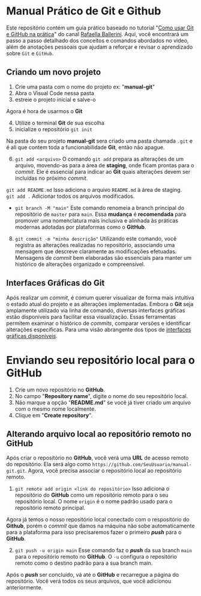 # Manual Prático de Git e Github

Este repositório contém um guia prático baseado no tutorial "[Como usar Git e GitHub na prática](https://www.youtube.com/watch?v=UBAX-13g8OM&list=PLhkO7OMKgT_rqwGYldqcFxyN4yjFgmDh8)" do canal [Rafaella Ballerini](https://www.youtube.com/@rafaellaballerini). Aqui, você encontrará um passo a passo detalhado dos conceitos e comandos abordados no vídeo,  além de anotações pessoais que ajudam a reforçar e revisar o aprendizado sobre `Git` e `GitHub`.

## Criando um novo projeto
1. Crie uma pasta com o nome do projeto ex: "**manual-git**"
2. Abra o Visual Code nessa pasta
3. estreie o projeto inicial e salve-o

Agora é hora de usarmos o **Git**

4. Utilize o terminal **Git** de sua escolha
5. inicialize o repositório `git init`

Na pasta do seu projeto **manual-git** sera criado uma pasta chamada `.git` e é ali que contem toda a funcionabilidade **Git**, então não apague.

6. `git add <arquivo>` O comando `git add` prepara as alterações de um arquivo, movendo-as para a área de **staging**, onde ficam prontas para o _commit_. Ele é essencial para indicar ao **Git** quais alterações devem ser incluídas no próximo _commit_.

`git add README.md` Isso adiciona o arquivo `README.md` à área de staging.  
`git add .` Adicionar todos os arquivos modificados.    

- `git branch -M "main"` Este comando renomeia a branch principal do repositório de `master` para `main`. Essa **mudança** é **recomendada** para promover uma nomenclatura mais inclusiva e alinhada às práticas modernas adotadas por plataformas como o **GitHub**.
8. `git commit -m "minha descrição"` Utilizando este comando, você registra as alterações realizadas no repositório, associando uma mensagem que descreve claramente as modificações efetuadas. Mensagens de _commit_ bem elaboradas são essenciais para manter um histórico de alterações organizado e compreensível. 

## Interfaces Gráficas do Git

​Após realizar um _commit_, é comum querer visualizar de forma mais intuitiva o estado atual do projeto e as alterações implementadas. Embora o **Git** seja amplamente utilizado via linha de comando, diversas interfaces gráficas estão disponíveis para facilitar essa visualização. Essas ferramentas permitem examinar o histórico de _commits_, comparar versões e identificar alterações específicas. Para uma visão abrangente dos tipos de [interfaces gráficas disponíveis](https://git-scm.com/downloads/guis).

# Enviando seu repositório local para o GitHub

1. Crie um novo repositório no **GitHub**.
2. No campo "**Repository name**", digite o nome do seu repositório local.
3. Não marque a opção "**README.md**" se você já tiver criado um arquivo com o mesmo nome localmente.
4. Clique em "**Create repository**".

## Alterando arquivo local ao repositório remoto no GitHub

Após criar o repositório no **GitHub**, você verá uma **URL** de acesso remoto do repositório. Ela será algo como `https://github.com/SeuUsuario/manual-git.git`. Agora, você precisa associar o repositório local ao repositório remoto.

1. `git remote add origin <link do repositório>` Isso adiciona o repositório do **GitHub** como um repositório remoto para o seu repositório local. O nome `origin` é o nome padrão usado para o repositório remoto principal.

Agora já temos o nosso repositório local conectado com o respositório do **Github**, porém o _commit_ que damos na máquina não sobe automaticamente para a plataforma para isso precisaremos fazer o primeiro **_push_** para o **GitHub**.

2. `git push -u origin main` Esse comando faz o **_push_** da sua branch `main` para o repositório remoto no **GitHub**. O `-u` configura o repositório remoto como o destino padrão para a sua branch main.

Após o **_push_** ser concluído, vá até o **GitHub** e recarregue a página do repositório. Você verá todos os seus arquivos, que você adicionou anteriormente.